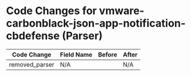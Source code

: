 # Code Changes for vmware-carbonblack-json-app-notification-cbdefense (Parser)

| Code Change | Field Name | Before | After |
|-------------|------------|--------|-------|
| removed_parser | N/A |  | N/A |